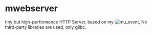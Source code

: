 # mwebserver
tiny but high-performance HTTP Server, based on my ![mu_event](https://github.com/shonm520/mu_event), No third-party libraries are used, only glibc.
